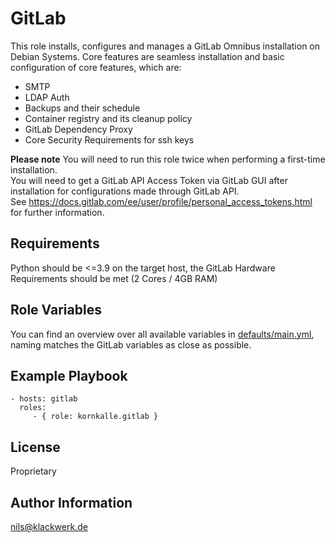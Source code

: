 GitLab
=========

This role installs, configures and manages a GitLab Omnibus installation on Debian Systems. Core features are seamless installation and basic configuration of core features, which are:

- SMTP
- LDAP Auth
- Backups and their schedule
- Container registry and its cleanup policy
- GitLab Dependency Proxy
- Core Security Requirements for ssh keys

**Please note** You will need to run this role twice when performing a first-time installation.  
You will need to get a GitLab API Access Token via GitLab GUI after installation for configurations made through GitLab API.  
See https://docs.gitlab.com/ee/user/profile/personal_access_tokens.html for further information.

Requirements
------------

Python should be <=3.9 on the target host, the GitLab Hardware Requirements should be met (2 Cores / 4GB RAM)

Role Variables
--------------

You can find an overview over all available variables in [defaults/main.yml](defaults/main.yml), naming matches the GitLab variables as close as possible.

Example Playbook
----------------

    - hosts: gitlab
      roles:
         - { role: kornkalle.gitlab }

License
-------

Proprietary

Author Information
------------------

nils@klackwerk.de
